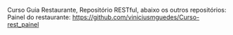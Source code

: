 Curso Guia Restaurante, Repositório RESTful, abaixo os outros repositórios:
Painel do restaurante: https://github.com/viniciusmguedes/Curso-rest_painel
